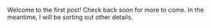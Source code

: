 Welcome to the first post! Check back soon for more to come. In the meantime, I will be sorting out other details.
